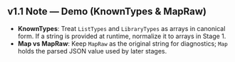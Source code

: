 <!-- 08-json-contracts-proposal.md -->
<!-- Target: docs/08-json-contracts.md -->

## v1.1 Note — Demo (KnownTypes & MapRaw)
- **KnownTypes**: Treat `ListTypes` and `LibraryTypes` as arrays in canonical form. If a string is provided at runtime, normalize it to arrays in Stage 1.
- **Map vs MapRaw**: Keep `MapRaw` as the original string for diagnostics; `Map` holds the parsed JSON value used by later stages.
